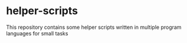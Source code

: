 # helper-scripts
This repository contains some helper scripts written in multiple program languages for small tasks
